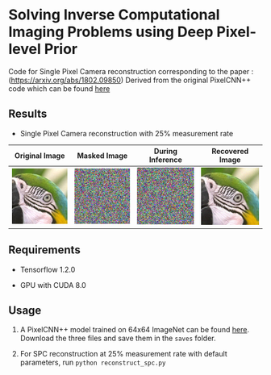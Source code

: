 # Solving Inverse Computational Imaging Problems using Deep Pixel-level Prior

Code for Single Pixel Camera reconstruction corresponding to the paper : (https://arxiv.org/abs/1802.09850)
Derived from the original PixelCNN++ code which can be found [here](https://github.com/openai/pixel-cnn)

## Results

- Single Pixel Camera reconstruction with 25% measurement rate

Original Image          |  Masked Image      |  During Inference   | Recovered Image
:-------------------------:|:-------------------------: | :-------------------------:|:-------------------------:
![](images/parrot_cropped.jpg)  |  ![](images/initial_img.png) | ![](images/during_process.gif) | ![](images/reconstructed_img.png)

## Requirements

- Tensorflow 1.2.0

- GPU with CUDA 8.0

## Usage

1. A PixelCNN++ model trained on 64x64 ImageNet can be found [here](https://drive.google.com/drive/folders/1hc8ycxvQB0gKdFbraqI0dj5JbpMGHe6l). Download the three files and save them in the `saves` folder.

2. For SPC reconstruction at 25% measurement rate with default parameters, run `python reconstruct_spc.py`
